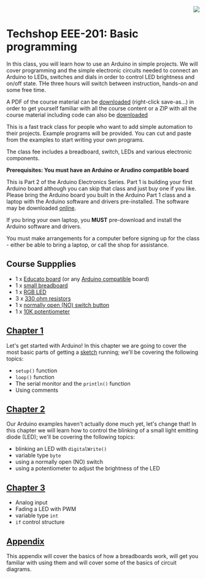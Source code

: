 <p align="right">
    <img src="https://cdn.rawgit.com/ConstantinoSchillebeeckx/Techshop-EEE-201/master/TS_logo.png">
</p>

# Techshop EEE-201: Basic programming

In this class, you will learn how to use an Arduino in simple projects.  We will cover programming and the simple electronic circuits needed to connect an Arduino to LEDs, switches and dials in order to control LED brightness and on/off state.  THe three hours will switch between instruction, hands-on and some free time.  

A PDF of the course material can be [downloaded](https://github.com/ConstantinoSchillebeeckx/Techshop-EEE-201/blob/master/EE201.pdf) (right-click save-as...) in order to get yourself familiar with all the course content or a ZIP with all the course material including code can also be [downloaded](https://github.com/ConstantinoSchillebeeckx/Techshop-EEE-201/archive/master.zip)

This is a fast track class for people who want to add simple automation to their projects. Example programs will be provided. You can cut and paste from the examples to start writing your own programs.

The class fee includes a breadboard, switch, LEDs and various electronic components.

**Prerequisites: You must have an Arduino or Arudino compatible board**

This is Part 2 of the Arduino Electronics Series. Part 1 is building your first Arduino board although you can skip that class and just buy one if you like. Please bring the Arduino board you built in the Arduino Part 1 class and a laptop with the Arduino software and drivers pre-installed. The software may be downloaded [online](https://www.arduino.cc/en/Main/Software).

If you bring your own laptop, you **MUST** pre-download and install the Arduino software and drivers.

You must make arrangements for a computer before signing up for the class - either be able to bring a laptop, or call the shop for assistance.


## Course Suppplies

- 1 x [Educato board](https://moderndevice.com/product/educato/) (or any [Arduino compatible](https://en.wikipedia.org/wiki/List_of_Arduino_boards_and_compatible_systems) board)
- 1 x [small breadboard](https://www.sparkfun.com/products/12002)
- 1 x [RGB LED](https://www.sparkfun.com/products/11679)
- 3 x [330 ohm resistors](https://www.sparkfun.com/products/11507)
- 1 x [normally open (NO) switch button](https://www.sparkfun.com/products/9190)
- 1 x [10K potentiometer](https://www.sparkfun.com/products/9806)


## [Chapter 1](https://github.com/ConstantinoSchillebeeckx/Techshop-EEE-201/tree/master/chapter_1)

Let's get started with Arduino!  In this chapter we are going to cover the most basic parts of getting a [sketch](https://www.arduino.cc/en/Tutorial/Sketch) running; we'll be covering the following topics:
- `setup()` function
- `loop()` function
- The serial monitor and the `println()` function
- Using comments


## [Chapter 2](https://github.com/ConstantinoSchillebeeckx/Techshop-EEE-201/tree/master/chapter_2)

Our Arduino examples haven't actually done much yet, let's change that!  In this chapter we will learn how to control the blinking of a small light emitting diode (LED); we'll be covering the following topics:
- blinking an LED with `digitalWrite()`
- variable type `byte`
- using a normally open (NO) switch 
- using a potentiometer to adjust the brightness of the LED


## [Chapter 3](https://github.com/ConstantinoSchillebeeckx/Techshop-EEE-201/tree/master/chapter_3)

- Analog input
- Fading a LED with PWM
- variable type `int`
- `if` control structure

## [Appendix](https://github.com/ConstantinoSchillebeeckx/Techshop-EEE-201/tree/master/appendix)

This appendix will cover the basics of how a breadboards work, will get you familiar with using them and will cover some of the basics of circuit diagrams.


